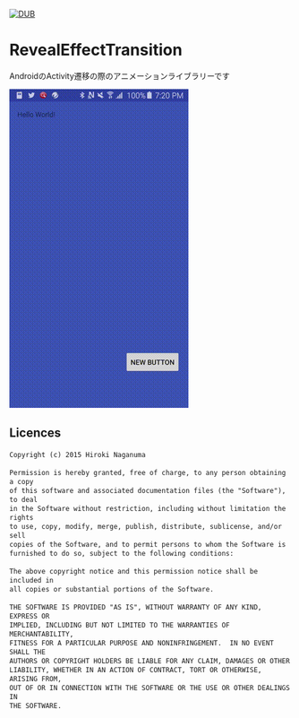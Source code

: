 [![DUB](https://img.shields.io/dub/l/vibe-d.svg)](http://www.apache.org/licenses/LICENSE-2.0)

# RevealEffectTransition
AndroidのActivity遷移の際のアニメーションライブラリーです

![gif animation](https://github.com/Hiroki11x/RevealEffectTransition/blob/master/screen.gif)

## Licences

```
Copyright (c) 2015 Hiroki Naganuma

Permission is hereby granted, free of charge, to any person obtaining a copy
of this software and associated documentation files (the "Software"), to deal
in the Software without restriction, including without limitation the rights
to use, copy, modify, merge, publish, distribute, sublicense, and/or sell
copies of the Software, and to permit persons to whom the Software is
furnished to do so, subject to the following conditions:

The above copyright notice and this permission notice shall be included in
all copies or substantial portions of the Software.

THE SOFTWARE IS PROVIDED "AS IS", WITHOUT WARRANTY OF ANY KIND, EXPRESS OR
IMPLIED, INCLUDING BUT NOT LIMITED TO THE WARRANTIES OF MERCHANTABILITY,
FITNESS FOR A PARTICULAR PURPOSE AND NONINFRINGEMENT.  IN NO EVENT SHALL THE
AUTHORS OR COPYRIGHT HOLDERS BE LIABLE FOR ANY CLAIM, DAMAGES OR OTHER
LIABILITY, WHETHER IN AN ACTION OF CONTRACT, TORT OR OTHERWISE, ARISING FROM,
OUT OF OR IN CONNECTION WITH THE SOFTWARE OR THE USE OR OTHER DEALINGS IN
THE SOFTWARE.
```
